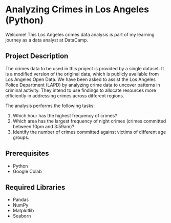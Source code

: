 # Analyzing Crimes in Los Angeles (Python)

Welcome! This Los Angeles crimes data analysis is part of my learning journey as a data analyst at DataCamp.

## Project Description 

The crimes data to be used in this project is provided by a single dataset. It is a modified version of the original data, which is publicly available from Los Angeles Open Data. We have been asked to assist the Los Angeles Police Department (LAPD) by analyzing crime data to uncover patterns in criminal activity. They intend to use findings to allocate resources more efficiently in addressing crimes across different regions. 

The analysis performs the following tasks: 

1. Which hour has the highest frequency of crimes?
2. Which area has the largest frequency of night crimes (crimes committed between 10pm and 3:59am)?
3. Identify the number of crimes committed against victims of different age groups. 

## Prerequisites

* Python
* Google Colab

## Required Libraries 

* Pandas
* NumPy
* Matplotlib
* Seaborn 
